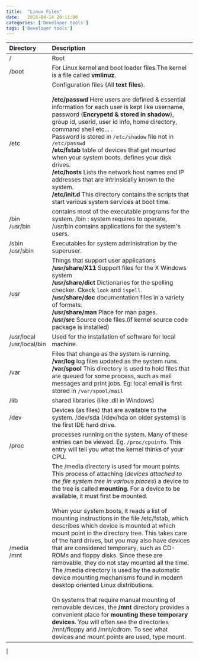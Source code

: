 ```yaml
---
title:  "Linux Files"
date:   2016-04-14 20:11:00
categories: ['Developer tools']
tags: ['Developer tools']
---
```


| Directory                       | Description
|:--------------------------------| :---
| /                               | Root
 | /boot                           | For Linux kernel and boot loader files.The kernel is a file called **vmlinuz**.
 | /etc                            | Configuration files (All **text files**).<br><br> **/etc/passwd** Here users are defined & essential information for each user is kept like username, password (**Encrypetd & stored in shadow**), group id, userid, user id info, home directory, command shell etc... .<br> Password is stored in `/etc/shadow` file not in `/etc/passwd` <br> **/etc/fstab** table of devices that get mounted when your system boots. defines your disk drives.<br> **/etc/hosts** Lists the network host names and IP addresses that are intrinsically known to the system. <br> **/etc/init.d** This directory contains the scripts that start various system services at boot time.
 | /bin <br>/usr/bin               | contains most of the executable programs for the system. /bin : system requires to operate, /usr/bin contains applications for the system's users.
 | /sbin<br> /usr/sbin             | Executables for system administration by the superuser.
 | /usr                            | Things that support user applications <br> **/usr/share/X11** Support files for the X Windows system<br> **/usr/share/dict** Dictionaries for the spelling checker. Ckeck `look` and `ispell`.<br>**/usr/share/doc** documentation files in a variety of formats.<br>**/usr/share/man** Place for man pages.<br> **/usr/src** Source code files.(if kernel source code package is installed)
 | /usr/local<br> /usr/local/bin   | Used for the installation of software for local machine.
 | /var                            | Files that change as the system is running. <br> **/var/log** log files updated as the system runs. <br> **/var/spool** This directory is used to hold files that are queued for some process, such as mail messages and print jobs. Eg: local email is first stored in `/var/spool/mail`
 | /lib                            | shared libraries (like .dll in Windows)
 | /dev                            | Devices (as files) that are available to the system. /dev/sda (/dev/hda on older systems) is the first IDE hard drive.
 | /proc                           | processes running on the system.  Many of these entries can be viewed. Eg. `/proc/cpuinfo`. This entry will tell you what the kernel thinks of your CPU.
 | /media <br> /mnt                |  The /media directory is used for mount points. This process of attaching (*devices attached to the file system tree in various places*) a device to the tree is called **mounting**. For a device to be available, it must first be mounted. <br><br>When your system boots, it reads a list of mounting instructions in the file /etc/fstab, which describes which device is mounted at which mount point in the directory tree. This takes care of the hard drives, but you may also have devices that are considered temporary, such as CD-ROMs and floppy disks. Since these are removable, they do not stay mounted all the time. The /media directory is used by the automatic device mounting mechanisms found in modern desktop oriented Linux distributions. <br><br>On systems that require manual mounting of removable devices, the **/mnt** directory provides a convenient place for **mounting these temporary devices**. You will often see the directories /mnt/floppy and /mnt/cdrom. To see what devices and mount points are used, type mount.
|